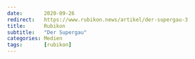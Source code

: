 ```yaml
---
date:       2020-09-26
redirect:   https://www.rubikon.news/artikel/der-supergau-3
title:      Rubikon
subtitle:   "Der Supergau"
categories: Medien
tags:       [rubikon]
---
```

